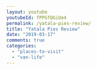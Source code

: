 ```yaml
---
layout: youtube
youtubeId: fPPGfQGiUe4
permalink: /yatala-pies-review/
title: "Yatala Pies Review"
date: "2019-03-17"
comments: true
categories: 
  - "places-to-visit"
  - "van-life"
---
```

